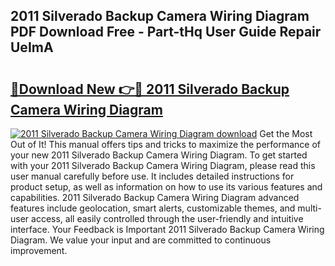 ## 2011 Silverado Backup Camera Wiring Diagram PDF Download Free - Part-tHq User Guide Repair UeImA

# <h2><a href="http://dfq89vu.blite.top/?on=2011+Silverado+Backup+Camera+Wiring+Diagram">🔗Download New 👉🔴 2011 Silverado Backup Camera Wiring Diagram</a></h2>

[![2011 Silverado Backup Camera Wiring Diagram download](https://i.imgur.com/lujVjoI.png)](http://dfq89vu.blite.top/?on=2011+Silverado+Backup+Camera+Wiring+Diagram)
Get the Most Out of It! This manual offers tips and tricks to maximize the performance of your new 2011 Silverado Backup Camera Wiring Diagram. To get started with your 2011 Silverado Backup Camera Wiring Diagram, please read this user manual carefully before use. It includes detailed instructions for product setup, as well as information on how to use its various features and capabilities. 2011 Silverado Backup Camera Wiring Diagram advanced features include geolocation, smart alerts, customizable themes, and multi-user access, all easily controlled through the user-friendly and intuitive interface. Your Feedback is Important 2011 Silverado Backup Camera Wiring Diagram. We value your input and are committed to continuous improvement.

